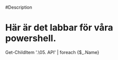 #Description
# Här är det labbar för våra powershell.
Get-ChildItem '.\05. API' | foreach {$_.Name}

